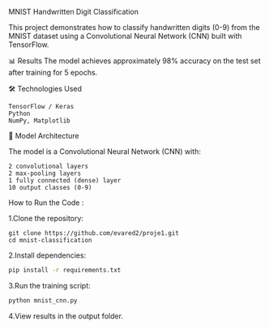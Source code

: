 MNIST Handwritten Digit Classification

This project demonstrates how to classify handwritten digits (0-9) from the MNIST dataset using a Convolutional Neural Network (CNN) built with TensorFlow.

📊 Results
The model achieves approximately 98% accuracy on the test set after training for 5 epochs.


🛠️ Technologies Used

    TensorFlow / Keras
    Python
    NumPy, Matplotlib
    

🤖 Model Architecture

The model is a Convolutional Neural Network (CNN) with:

    2 convolutional layers
    2 max-pooling layers
    1 fully connected (dense) layer
    10 output classes (0-9)



 How to Run the Code :
 
 1.Clone the repository:
    
    git clone https://github.com/evared2/proje1.git
    cd mnist-classification


 2.Install dependencies:
 
  ```sh
pip install -r requirements.txt
```



 3.Run the training script:
 
```sh
python mnist_cnn.py
```

  


 4.View results in the output folder.


